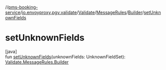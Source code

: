 //[pms-booking-service](../../../../../index.md)/[io.envoyproxy.pgv.validate](../../../index.md)/[Validate](../../index.md)/[MessageRules](../index.md)/[Builder](index.md)/[setUnknownFields](set-unknown-fields.md)

# setUnknownFields

[java]\
fun [setUnknownFields](set-unknown-fields.md)(unknownFields: UnknownFieldSet): [Validate.MessageRules.Builder](index.md)